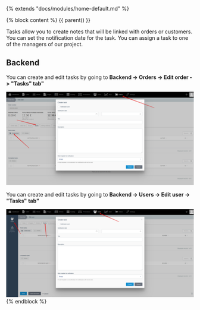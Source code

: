 {% extends "docs/modules/home-default.md" %}

{% block content %}
{{ parent() }}

Tasks allow you to create notes that will be linked with orders or customers.
You can set the notification date for the task.
You can assign a task to one of the managers of our project.

## Backend

You can create and edit tasks by going to **Backend -> Orders -> Edit order -> "Tasks" tab"**

![](./../../assets/images/backend-task-1.png)

You can create and edit tasks by going to **Backend -> Users -> Edit user -> "Tasks" tab"**

![](./../../assets/images/backend-task-2.png)
{% endblock %}